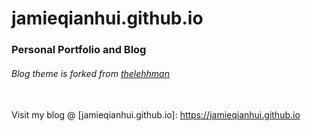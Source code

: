 # jamieqianhui.github.io
### Personal Portfolio and Blog

###### Blog theme is forked from [thelehhman][thelehhman]<br><br>

[thelehhman]: https://github.com/thelehhman/plainwhite-jekyll 

Visit my blog @ [jamieqianhui.github.io]: https://jamieqianhui.github.io 
